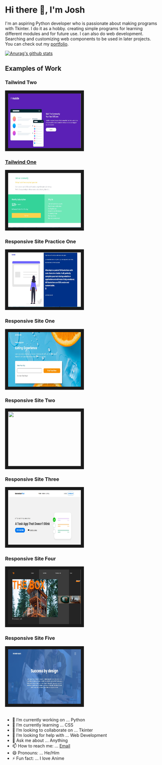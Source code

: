 <!--### Hi there 👋
### Here is what I working on...-->

<!--
**mercado-joshua/mercado-joshua** is a ✨ _special_ ✨ repository because its `README.md` (this file) appears on your GitHub profile.
-->

<!--Here are some ideas to get you started:-->
<!-- https://arturssmirnovs.github.io/github-profile-readme-generator/ -->
# Hi there 👋, I'm Josh

I'm an aspiring Python developer who is passionate about making programs with Tkinter. I do it as a hobby. creating simple programs for learning different modules and for future use. I can also do web development. Searching and customizing web components to be used in later projects. You can check out my [portfolio](https://mercado-joshua.github.io/).

[![Anurag's github stats](https://github-readme-stats.vercel.app/api?username=mercado-joshua&hide=stars,prs,issues,contribs&count_private=true&show_icons=true)](https://github.com/anuraghazra/github-readme-stats)

## Examples of Work

### Tailwind Two
<a href="https://mercado-joshua.github.io/Website__Tailwind-Two/public/index.html" target="_blank">
<img src="https://github.com/mercado-joshua/Website__Tailwind-Two/blob/main/1a.JPG" width="240" height="180" border="10">

  ### Tailwind One
<a href="https://mercado-joshua.github.io/Website__Tailwind-One/public/index.html" target="_blank">
<img src="https://github.com/mercado-joshua/Website__Tailwind-One/blob/main/1b.JPG" width="240" height="180" border="10">
</a>

### Responsive Site Practice One
<a href="https://mercado-joshua.github.io/Website__RWD_Practice-One/" target="_blank">
<img src="https://github.com/mercado-joshua/Website__RWD_Practice-One/blob/main/1h.JPG" width="240" height="180" border="10">
</a>

### Responsive Site One
<a href="https://mercado-joshua.github.io/Website__RWD-One/" target="_blank">
<img src="https://github.com/mercado-joshua/Website__RWD-One/blob/main/1g.JPG" width="240" height="180" border="10">
</a>

### Responsive Site Two
<a href="https://mercado-joshua.github.io/Website__RWD-Two/" target="_blank">
<img src="https://github.com/mercado-joshua/Website__RWD-Two/blob/main/1f.JPG" width="240" height="180" border="10">
</a>

### Responsive Site Three
<a href="https://mercado-joshua.github.io/Website__RWD-Three/" target="_blank">
<img src="https://github.com/mercado-joshua/Website__RWD-Three/blob/main/1e.JPG" width="240" height="180" border="10">
</a>

### Responsive Site Four
<a href="https://mercado-joshua.github.io/Website__RWD-Four/" target="_blank">
<img src="https://github.com/mercado-joshua/Website__RWD-Four/blob/main/1d.JPG" width="240" height="180" border="10">
</a>

### Responsive Site Five
<a href="https://mercado-joshua.github.io/Website__RWD-Five/" target="_blank">
<img src="https://github.com/mercado-joshua/Website__RWD-Five/blob/main/1c.JPG" width="240" height="180" border="10">
</a>
<br><br>

- 🔭 I’m currently working on ... Python
- 🌱 I’m currently learning ... CSS
- 👯 I’m looking to collaborate on ... Tkinter
- 🤔 I’m looking for help with ... Web Development
- 💬 Ask me about ... Anything
- 📫 How to reach me: ... [Email](mercado.joshua.web@gmail.com)
- 😄 Pronouns: ... He/Him
- ⚡ Fun fact: ... I love Anime
